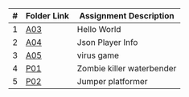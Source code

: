 |   #   | Folder Link | Assignment Description |
| :---: | ----------- | ---------------------- |
|   1   | [A03](https://github.com/sora1441/4443-5373-2D-Pygame-Laden/tree/master/Assignments/A03)| Hello World                       |
| 2 | [A04](https://github.com/sora1441/4443-5373-2D-Pygame-Laden/tree/master/Assignments/A04)| Json Player Info|
| 3| [A05](https://github.com/sora1441/4443-5373-2D-Pygame-Laden/tree/master/Assignments/A05/A05.1)| virus game|
|4|[P01](https://github.com/sora1441/4443-5373-2D-Pygame-Laden/tree/master/Assignments/P01)|Zombie killer waterbender|
|5|[P02](https://github.com/sora1441/4443-5373-2D-Pygame-Laden/tree/master/Assignments/P02)|Jumper platformer|
